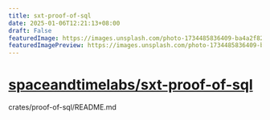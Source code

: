 ```yaml
---
title: sxt-proof-of-sql
date: 2025-01-06T12:21:13+08:00
draft: False
featuredImage: https://images.unsplash.com/photo-1734485836409-ba4a2f822016?ixid=M3w0NjAwMjJ8MHwxfHJhbmRvbXx8fHx8fHx8fDE3MzYxMzcxOTF8&ixlib=rb-4.0.3
featuredImagePreview: https://images.unsplash.com/photo-1734485836409-ba4a2f822016?ixid=M3w0NjAwMjJ8MHwxfHJhbmRvbXx8fHx8fHx8fDE3MzYxMzcxOTF8&ixlib=rb-4.0.3
---
```


# [spaceandtimelabs/sxt-proof-of-sql](https://github.com/spaceandtimelabs/sxt-proof-of-sql)

crates/proof-of-sql/README.md